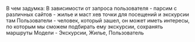 В чем задумка:
В зависимости от запроса пользователя - парсим с различных сайтов - жилье и маст хев точки для посещений и экскурсии там
Пользователи - человек, который зашел, он может иметь интересы, по которым мы сможем подбирать ему экскурсии, сохранять маршруты
Модели - Экскурсии, Жилье, Пользователь
